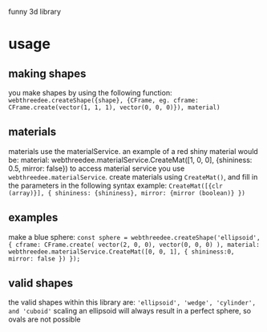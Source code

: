 funny 3d library

# usage

## making shapes
you make shapes by using the following function: `webthreedee.createShape({shape}, {CFrame, eg. cframe: CFrame.create(vector(1, 1, 1), vector(0, 0, 0)}), material)`
## materials
materials use the materialService. an example of a red shiny material would be: material: webthreedee.materialService.CreateMat([1, 0, 0], {shininess: 0.5, mirror: false})
to access material service you use `webthreedee.materialService`. create materials using `CreateMat()`, and fill in the parameters in the following syntax example:
`CreateMat([{clr (array)}], {
	shininess: {shininess},
 	mirror: {mirror (boolean)}
})`
## examples
make a blue sphere:
 `const sphere = webthreedee.createShape('ellipsoid', {
   cframe: CFrame.create(
	 		vector(2, 0, 0),
			vector(0, 0, 0)
    ),
    material: webthreedee.materialService.CreateMat([0, 0, 1], {
      shininess:0,
      mirror: false
    })
  });`
## valid shapes
 the valid shapes within this library are:
 `'ellipsoid', 'wedge', 'cylinder', and 'cuboid'`
 scaling an ellipsoid will always result in a perfect sphere, so ovals are not possible

